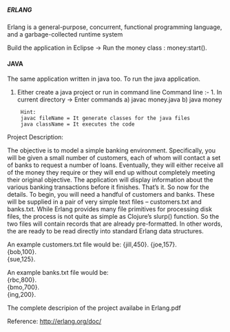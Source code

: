 ##### ERLANG ####
Erlang is a general-purpose, concurrent, functional programming language, and a garbage-collected runtime system

Build the application in Eclipse
  -> Run the money class : money:start().

#### JAVA ####
The same application written in java too. To run the java application.

1. Either create a java project or run in command line
	 Command line :-
		1. In current directory -> Enter commands 
				a) javac money.java 
				b) java money       


		Hint: 
		javac fileName = It generate classes for the java files
		java className = It executes the code

Project Description:

The objective is to model a simple banking environment. Specifically, you will be given a small number of customers, each of whom will contact a set of banks to request a number of loans. Eventually, they will either receive all of the money they require or they will end up without completely meeting their original objective. The application will display information about the various banking transactions before it finishes. That’s it. So now for the details. To begin, you will need a handful of customers and banks. These will be supplied in a pair of very simple text files – customers.txt and banks.txt. While Erlang provides many file primitives for processing disk files, the process is not quite as simple as Clojure’s slurp() function. So the two files will contain records that are already pre-formatted. In other words, the are ready to be read directly into standard Erlang data structures.

An example 
customers.txt file would be: {jill,450}.
{joe,157}.					 											
{bob,100}.																
{sue,125}.																

An example banks.txt file would be:													
{rbc,800}.																
{bmo,700}.																
{ing,200}.																

The complete descripion of the project availabe in Erlang.pdf

Reference: http://erlang.org/doc/
